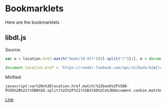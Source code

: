# Bookmarklets
Here are the bookmarklets
## libdl.js
Source:

```js
var o = location.href.match("book/[0-9]+")[0].split("/")[1], e = document.cookie.matchAll("lan_access_token=([^;]+)").next().value[1];

document.location.href = `https://reader.lanbook.com/api/v2/book/${o}/documentFile?jwtToken=${e}`;
```

Minfied:

```
javascript:var%20o%3Dlocation.href.match(%22book%2F%5B0-9%5D%2B%22)%5B0%5D.split(%22%2F%22)%5B1%5D%2Ce%3Ddocument.cookie.matchAll(%22lan_access_token%3D(%5B%5E%3B%5D%2B)%22).next().value%5B1%5D%3Bdocument.location.href%3D%60https%3A%2F%2Freader.lanbook.com%2Fapi%2Fv2%2Fbook%2F%24%7Bo%7D%2FdocumentFile%3FjwtToken%3D%24%7Be%7D%60%3B%0A
```

[Link](javascript:var%20o%3Dlocation.href.match(%22book%2F%5B0-9%5D%2B%22)%5B0%5D.split(%22%2F%22)%5B1%5D%2Ce%3Ddocument.cookie.matchAll(%22lan_access_token%3D(%5B%5E%3B%5D%2B)%22).next().value%5B1%5D%3Bdocument.location.href%3D%60https%3A%2F%2Freader.lanbook.com%2Fapi%2Fv2%2Fbook%2F%24%7Bo%7D%2FdocumentFile%3FjwtToken%3D%24%7Be%7D%60%3B%0A)
